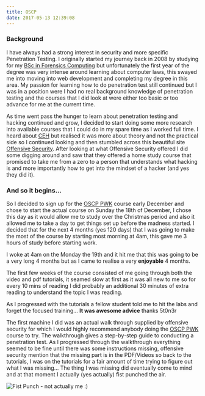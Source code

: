 ```yaml
---
title: OSCP
date: 2017-05-13 12:39:08
---
```

### Background
I have always had a strong interest in security and more specific Penetration Testing. I originally started my journey back in 2008 by studying for my [BSc in Forensics Computing](http://www.dmu.ac.uk/study/courses/undergraduate-courses/forensic-computing-bsc-degree/forensic-computing-bsc-degree.aspx) but unfortunately the first year of the degree was very intense around learning about computer laws, this swayed me into moving into web development and completing my degree in this area. My passion for learning how to do penetration test still continued but I was in a position were I had no real background knowledge of penetration testing and the courses that I did look at were either too basic or too advance for me at the current time.

As time went pass the hunger to learn about penetration testing and hacking continued and grow, I decided to start doing some more research into available courses that I could do in my spare time as I worked full time. I heard about [CEH](https://www.eccouncil.org/programs/certified-ethical-hacker-ceh/) but realised it was more about theory and not the practical side so I continued looking and then stumbled across this beautiful site [Offensive Security](https://www.offensive-security.com/). After looking at what Offensive Security offered I did some digging around and saw that they offered a home study course that promised to take me from a zero to a person that understands what hacking is and more importantly how to get into the mindset of a hacker (and yes they did it).

### And so it begins...
So I decided to sign up for the [OSCP PWK](https://www.offensive-security.com/information-security-training/penetration-testing-training-kali-linux/) course early December and chose to start the actual course on Sunday the 18th of December, I chose this day as it would allow me to study over the Christmas period and also it allowed me to take a day to get things set up before the madness started. I decided that for the next 4 months (yes 120 days) that I was going to make the most of the course by starting most morning at 4am, this gave me 3 hours of study before starting work.

I woke at 4am on the Monday the 19th and it hit me that this was going to be a very long 4 months but as I came to realise a very **enjoyable** 4 months.

The first few weeks of the course consisted of me going through both the video and pdf tutorials, it seamed slow at first as it was all new to me so for every 10 mins of reading I did probably an additional 30 minutes of extra reading to understand the topic I was reading.

As I progressed with the tutorials a fellow student told me to hit the labs and forget the focused training... **It was awesome advice** thanks 5t0n3r

The first machine I did was an actual walk through supplied by offensive security for which I would highly recommend anybody doing the [OSCP PWK](https://www.offensive-security.com/information-security-training/penetration-testing-training-kali-linux/) course to try. The walkthrough gives a step-by-step guide to conducting a penetration test. As I progressed through the walkthrough everything seemed to be fine until there was some instructions missing, offensive security mention that the missing part is in the PDF/Videos so back to the tutorials, I was on the tutorials for a fair amount of time trying to figure out what I was missing... The thing I was missing did eventually come to mind and at that moment I actually (yes actually) fist punched the air.

![Fist Punch - not actually me :)](https://media.giphy.com/media/Lx8lyPHGfdNjq/giphy.gif "Chuck Norris")

